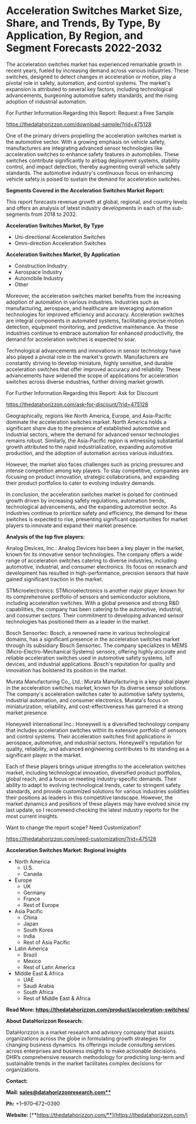 ﻿# **Acceleration Switches Market Size, Share, and Trends, By Type, By Application, By Region, and Segment Forecasts 2022-2032**
The acceleration switches market has experienced remarkable growth in recent years, fueled by increasing demand across various industries. These switches, designed to detect changes in acceleration or motion, play a pivotal role in safety, automation, and control systems. The market's expansion is attributed to several key factors, including technological advancements, burgeoning automotive safety standards, and the rising adoption of industrial automation.

For Further Information Regarding this Report: Request a Free Sample

<https://thedatahorizzon.com/download-sample/?rid=475128>

One of the primary drivers propelling the acceleration switches market is the automotive sector. With a growing emphasis on vehicle safety, manufacturers are integrating advanced sensor technologies like acceleration switches to enhance safety features in automobiles. These switches contribute significantly to airbag deployment systems, stability control, and impact detection, thereby augmenting overall vehicle safety standards. The automotive industry's continuous focus on enhancing vehicle safety is poised to sustain the demand for acceleration switches.

**Segments Covered in the Acceleration Switches Market Report:**

This report forecasts revenue growth at global, regional, and country levels and offers an analysis of latest industry developments in each of the sub-segments from 2018 to 2032.

**Acceleration Switches Market, By Type**

- Uni-directional Acceleration Switches
- Omni-direction Acceleration Switches

**Acceleration Switches Market, By Application**

- Construction Industry
- Aerospace Industry
- Automobile Industry
- Other

Moreover, the acceleration switches market benefits from the increasing adoption of automation in various industries. Industries such as manufacturing, aerospace, and healthcare are leveraging automation technologies for improved efficiency and accuracy. Acceleration switches are integral components in automated systems, facilitating precise motion detection, equipment monitoring, and predictive maintenance. As these industries continue to embrace automation for enhanced productivity, the demand for acceleration switches is expected to soar.

Technological advancements and innovations in sensor technology have also played a pivotal role in the market's growth. Manufacturers are constantly striving to develop miniature, highly sensitive, and durable acceleration switches that offer improved accuracy and reliability. These advancements have widened the scope of applications for acceleration switches across diverse industries, further driving market growth.

For Further Information Regarding this Report: Ask for Discount

<https://thedatahorizzon.com/ask-for-discount/?rid=475128>

Geographically, regions like North America, Europe, and Asia-Pacific dominate the acceleration switches market. North America holds a significant share due to the presence of established automotive and industrial sectors, where the demand for advanced sensor technologies remains robust. Similarly, the Asia-Pacific region is witnessing substantial growth attributed to the rapid industrialization, expanding automotive production, and the adoption of automation across various industries.

However, the market also faces challenges such as pricing pressures and intense competition among key players. To stay competitive, companies are focusing on product innovation, strategic collaborations, and expanding their product portfolios to cater to evolving industry demands.

In conclusion, the acceleration switches market is poised for continued growth driven by increasing safety regulations, automation trends, technological advancements, and the expanding automotive sector. As industries continue to prioritize safety and efficiency, the demand for these switches is expected to rise, presenting significant opportunities for market players to innovate and expand their market presence.

**Analysis of the top five players:**

Analog Devices, Inc.: Analog Devices has been a key player in the market, known for its innovative sensor technologies. The company offers a wide range of acceleration switches catering to diverse industries, including automotive, industrial, and consumer electronics. Its focus on research and development has resulted in high-performance, precision sensors that have gained significant traction in the market.

STMicroelectronics: STMicroelectronics is another major player known for its comprehensive portfolio of sensors and semiconductor solutions, including acceleration switches. With a global presence and strong R&D capabilities, the company has been catering to the automotive, industrial, and consumer sectors. Their commitment to developing advanced sensor technologies has positioned them as a leader in the market.

Bosch Sensortec: Bosch, a renowned name in various technological domains, has a significant presence in the acceleration switches market through its subsidiary Bosch Sensortec. The company specializes in MEMS (Micro-Electro-Mechanical Systems) sensors, offering highly accurate and reliable acceleration switches used in automotive safety systems, IoT devices, and industrial applications. Bosch's reputation for quality and innovation has bolstered its position in the market.

Murata Manufacturing Co., Ltd.: Murata Manufacturing is a key global player in the acceleration switches market, known for its diverse sensor solutions. The company's acceleration switches cater to automotive safety systems, industrial automation, and consumer electronics. Murata's focus on miniaturization, reliability, and cost-effectiveness has garnered it a strong market presence.

Honeywell International Inc.: Honeywell is a diversified technology company that includes acceleration switches within its extensive portfolio of sensors and control systems. Their acceleration switches find applications in aerospace, automotive, and industrial sectors. Honeywell's reputation for quality, reliability, and advanced engineering contributes to its standing as a significant player in the market.

Each of these players brings unique strengths to the acceleration switches market, including technological innovation, diversified product portfolios, global reach, and a focus on meeting industry-specific demands. Their ability to adapt to evolving technological trends, cater to stringent safety standards, and provide customized solutions for various industries solidifies their positions as leaders in this competitive landscape. However, the market dynamics and positions of these players may have evolved since my last update, so I recommend checking the latest industry reports for the most current insights.

Want to change the report scope? Need Customization?

<https://thedatahorizzon.com/need-customization/?rid=475128>

**Acceleration Switches Market: Regional Insights**

- North America
  - U.S.
  - Canada
- Europe
  - UK
  - Germany
  - France
  - Rest of Europe
- Asia Pacific
  - China
  - Japan
  - South Korea
  - India
  - Rest of Asia Pacific
- Latin America
  - Brazil
  - Mexico
  - Rest of Latin America
- Middle East & Africa
  - UAE
  - Saudi Arabia
  - South Africa
  - Rest of Middle East & Africa

**Read More: https://thedatahorizzon.com/product/acceleration-switches/**

**About DataHorizzon Research:**

DataHorizzon is a market research and advisory company that assists organizations across the globe in formulating growth strategies for changing business dynamics. Its offerings include consulting services across enterprises and business insights to make actionable decisions. DHR’s comprehensive research methodology for predicting long-term and sustainable trends in the market facilitates complex decisions for organizations.

**Contact:**

**Mail: [sales@datahorizzonresearch.com**](mailto:sales@datahorizzonresearch.com)**

**Ph:** +1–970–672–0390

**Website:** [**https://thedatahorizzon.com/**](https://thedatahorizzon.com/)


